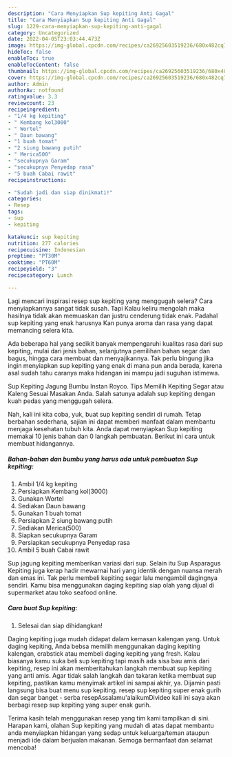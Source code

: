 ```yaml
---
description: "Cara Menyiapkan Sup kepiting Anti Gagal"
title: "Cara Menyiapkan Sup kepiting Anti Gagal"
slug: 1229-cara-menyiapkan-sup-kepiting-anti-gagal
category: Uncategorized
date: 2022-04-05T23:03:44.473Z
image: https://img-global.cpcdn.com/recipes/ca26925603519236/680x482cq70/sup-kepiting-foto-resep-utama.jpg
hideToc: false
enableToc: true
enableTocContent: false
thumbnail: https://img-global.cpcdn.com/recipes/ca26925603519236/680x482cq70/sup-kepiting-foto-resep-utama.jpg
cover: https://img-global.cpcdn.com/recipes/ca26925603519236/680x482cq70/sup-kepiting-foto-resep-utama.jpg
author: Admin
authorAv: notfound
ratingvalue: 3.3
reviewcount: 23
recipeingredient:
- "1/4 kg kepiting"
- " Kembang kol3000"
- " Wortel"
- " Daun bawang"
- "1 buah tomat"
- "2 siung bawang putih"
- " Merica500"
- "secukupnya Garam"
- "secukupnya Penyedap rasa"
- "5 buah Cabai rawit"
recipeinstructions:

- "Sudah jadi dan siap dinikmati!"
categories:
- Resep
tags:
- sup
- kepiting

katakunci: sup kepiting 
nutrition: 277 calories
recipecuisine: Indonesian
preptime: "PT30M"
cooktime: "PT60M"
recipeyield: "3"
recipecategory: Lunch

---
```



Lagi mencari inspirasi resep sup kepiting yang menggugah selera? Cara menyiapkannya sangat tidak susah. Tapi Kalau keliru mengolah maka hasilnya tidak akan memuaskan dan justru cenderung tidak enak. Padahal sup kepiting yang enak harusnya Kan punya aroma dan rasa yang dapat memancing selera kita.


Ada beberapa hal yang sedikit banyak mempengaruhi kualitas rasa dari sup kepiting, mulai dari jenis bahan, selanjutnya pemilihan bahan segar dan bagus, hingga cara membuat dan menyajikannya. Tak perlu bingung jika ingin menyiapkan sup kepiting yang enak di mana pun anda berada, karena asal sudah tahu caranya maka hidangan ini mampu jadi suguhan istimewa.

Sup Kepiting Jagung Bumbu Instan Royco. Tips Memilih Kepiting Segar atau Kaleng Sesuai Masakan Anda. Salah satunya adalah sup kepiting dengan kuah pedas yang menggugah selera.


Nah, kali ini kita coba, yuk, buat sup kepiting sendiri di rumah. Tetap berbahan sederhana, sajian ini dapat memberi manfaat dalam membantu menjaga kesehatan tubuh kita. Anda dapat menyiapkan Sup kepiting memakai 10 jenis bahan dan 0 langkah pembuatan. Berikut ini cara untuk membuat hidangannya.

<!--inarticleads1-->

##### Bahan-bahan dan bumbu yang harus ada untuk pembuatan Sup kepiting:

1. Ambil 1/4 kg kepiting
1. Persiapkan  Kembang kol(3000)
1. Gunakan  Wortel
1. Sediakan  Daun bawang
1. Gunakan 1 buah tomat
1. Persiapkan 2 siung bawang putih
1. Sediakan  Merica(500)
1. Siapkan secukupnya Garam
1. Persiapkan secukupnya Penyedap rasa
1. Ambil 5 buah Cabai rawit


Sup jagung kepiting memberikan variasi dari sup. Selain itu Sup Asparagus Kepiting juga kerap hadir mewarnai hari yang identik dengan nuansa merah dan emas ini. Tak perlu membeli kepiting segar lalu mengambil dagingnya sendiri. Kamu bisa menggunakan daging kepiting siap olah yang dijual di supermarket atau toko seafood online. 

<!--inarticleads2-->

##### Cara buat Sup kepiting:


1. Selesai dan siap dihidangkan!

Daging kepiting juga mudah didapat dalam kemasan kalengan yang. Untuk daging kepiting, Anda bebsa memilih menggunakan daging kepiting kalengan, crabstick atau membeli daging kepiting yang fresh. Kalau biasanya kamu suka beli sup kepiting tapi masih ada sisa bau amis dari kepiting, resep ini akan memberitahukan langkah membuat sup kepiting yang anti amis. Agar tidak salah langkah dan takaran ketika membuat sup kepiting, pastikan kamu menyimak artikel ini sampai akhir, ya. Dijamin pasti langsung bisa buat menu sup kepiting. resep sup kepiting super enak gurih dan segar banget - serba resepAssalamu&#39;alaikumDivideo kali ini saya akan berbagi resep sup kepiting yang super enak gurih. 

Terima kasih telah menggunakan resep yang tim kami tampilkan di sini. Harapan kami, olahan Sup kepiting yang mudah di atas dapat membantu anda menyiapkan hidangan yang sedap untuk keluarga/teman ataupun menjadi ide dalam berjualan makanan. Semoga bermanfaat dan selamat mencoba!
